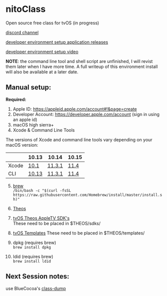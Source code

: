 # nitoClass
Open source free class for tvOS (in progress)

[discord channel](https://discord.gg/G3EEpsS)

[developer environment setup application releases](https://github.com/lechium/nitoClass/releases)

[developer environment setup video](https://lbry.tv/@nitoTV:4/class_s01:5)

**NOTE**: the command line tool and shell script are unfinished, I will revist them later when I have more time. A full writeup of this environment install will also be available at a later date.

## Manual setup:

**Required:** 

1. Apple ID: https://appleid.apple.com/account#!&page=create <br/>
2. Developer Account: https://developer.apple.com/account (sign in using an apple id) <br/>
3. macOS high sierra+<br/>
4. Xcode & Command Line Tools<br/>

The versions of Xcode and command line tools vary depending on your macOS version:

| | 10.13 | 10.14 | 10.15
--- | --- | --- | --- 
Xcode | [10.1](https://download.developer.apple.com/Developer_Tools/Xcode_10.1/Xcode_10.1.xip) | [11.3.1](https://download.developer.apple.com/Developer_Tools/Xcode_11.3.1/Xcode_11.3.1.xip) | [11.4](https://download.developer.apple.com/Developer_Tools/Xcode_11.4/Xcode_11.4.xip)
CLI | [10.13](https://download.developer.apple.com/Developer_Tools/Command_Line_Tools_macOS_10.13_for_Xcode_10/Command_Line_Tools_macOS_10.13_for_Xcode_10.dmg) | [11.3.1](https://download.developer.apple.com/Developer_Tools/Command_Line_Tools_for_Xcode_11.3.1/Command_Line_Tools_for_Xcode_11.3.1.dmg) | [11.4](https://download.developer.apple.com/Developer_Tools/Command_Line_Tools_for_Xcode_11.4/Command_Line_Tools_for_Xcode_11.4.dmg)

5. [brew](https://brew.sh)<br/>
```/bin/bash -c "$(curl -fsSL https://raw.githubusercontent.com/Homebrew/install/master/install.sh)"```

6. [Theos](https://github.com/theos/theos/wiki/Installation-macOS)<br/>

7. [tvOS Theos AppleTV SDK's](https://github.com/lechium/sdks)<br/>
These need to be placed in $THEOS/sdks/

8. [tvOS Templates](https://github.com/lechium/tvOS-templates)
These need to be placed in $THEOS/templates/

9. dpkg (requires brew)<br/>
```brew install dpkg```

10. ldid (requires brew)<br/>
```brew install ldid```

## Next Session notes:

use BlueCocoa's [class-dump](https://github.com/BlueCocoa/class-dump)
